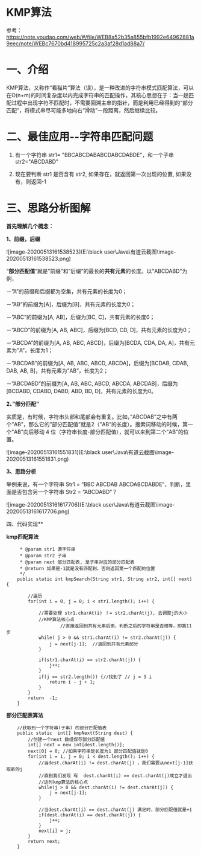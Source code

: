 # **KMP算法**

参考：https://note.youdao.com/web/#/file/WEB8a52b35a855bfb1992e64962881a9eec/note/WEBc7670bd418995725c2a3af28d1ad88a7/

# **一、介绍**

KMP算法，又称作“看猫片”算法（误），是一种改进的字符串模式匹配算法，可以在O(n+m)的时间复杂度以内完成字符串的匹配操作，其核心思想在于：当一趟匹配过程中出现字符不匹配时，不需要回溯主串的指针，而是利用已经得到的“部分匹配”，将模式串尽可能多地向右“滑动”一段距离，然后继续比较。

# **二、最佳应用--字符串匹配问题**

 

1) 有一个字符串 str1= "BBCABCDABABCDABCDABDE"，和一个子串 str2="ABCDABD"

 

2) 现在要判断 str1 是否含有 str2, 如果存在，就返回第一次出现的位置, 如果没有，则返回-1

 

# **三、思路分析图解**

**首先理解几个概念：**

**1、前缀，后缀**

![image-20200513161538523](E:\black user\Java\有道云截图\image-20200513161538523.png)

“**部分匹配值**”就是”前缀”和”后缀”的最长的**共有元素**的长度。以”ABCDABD”为例，

－”A”的前缀和后缀都为空集，共有元素的长度为0；

－”AB”的前缀为[A]，后缀为[B]，共有元素的长度为0；

－”ABC”的前缀为[A, AB]，后缀为[BC, C]，共有元素的长度0；

－”ABCD”的前缀为[A, AB, ABC]，后缀为[BCD, CD, D]，共有元素的长度为0；

－”ABCDA”的前缀为[A, AB, ABC, ABCD]，后缀为[BCDA, CDA, DA, A]，共有元素为”A”，长度为1；

－”ABCDAB”的前缀为[A, AB, ABC, ABCD, ABCDA]，后缀为[BCDAB, CDAB, DAB, AB, B]，共有元素为”AB”，长度为2；

－”ABCDABD”的前缀为[A, AB, ABC, ABCD, ABCDA, ABCDAB]，后缀为[BCDABD, CDABD, DABD, ABD, BD, D]，共有元素的长度为0。

 

**2、”部分匹配”**

实质是，有时候，字符串头部和尾部会有重复。比如，”ABCDAB”之中有两个”AB”，那么它的”部分匹配值”就是2（”AB”的长度）。搜索词移动的时候，第一个”AB”向后移动 4 位（字符串长度-部分匹配值），就可以来到第二个”AB”的位置。

![image-20200513161551831](E:\black user\Java\有道云截图\image-20200513161551831.png)

**3、思路分析**

举例来说，有一个字符串 Str1 = “BBC ABCDAB ABCDABCDABDE”，判断，里面是否包含另一个字符串 Str2 = “ABCDABD”？

![image-20200513161617706](E:\black user\Java\有道云截图\image-20200513161617706.png)







四、代码实现**

**kmp匹配算法**

```
	 * @param str1 源字符串
	 * @param str2 子串
	 * @param next 部分匹配表, 是子串对应的部分匹配表
	 * @return 如果是-1就是没有匹配到，否则返回第一个匹配的位置
	 */
	public static int kmpSearch(String str1, String str2, int[] next) {
		
		//遍历 
		for(int i = 0, j = 0; i < str1.length(); i++) {
			
			//需要处理 str1.charAt(i) ！= str2.charAt(j), 去调整j的大小
			//KMP算法核心点
                    //直接返回到共有元素后面，判断之后的字符串是否相等，即第11步
			while( j > 0 && str1.charAt(i) != str2.charAt(j)) {
				j = next[j-1];  //返回到共有元素部分
			}
			
			if(str1.charAt(i) == str2.charAt(j)) {
				j++;
			}			
			if(j == str2.length()) {//找到了 // j = 3 i 
				return i - j + 1;
			}
		}
		return  -1;
	}
```

**部分匹配表算法**

```
	//获取到一个字符串(子串) 的部分匹配值表
	public static  int[] kmpNext(String dest) {
		//创建一个next 数组保存部分匹配值
		int[] next = new int[dest.length()];
		next[0] = 0; //如果字符串是长度为1 部分匹配值就是0
		for(int i = 1, j = 0; i < dest.length(); i++) {
			//当dest.charAt(i) != dest.charAt(j) ，我们需要从next[j-1]获取新的j
			//直到我们发现 有  dest.charAt(i) == dest.charAt(j)成立才退出
			//这时kmp算法的核心点
			while(j > 0 && dest.charAt(i) != dest.charAt(j)) {
				j = next[j-1];
			}
			
			//当dest.charAt(i) == dest.charAt(j) 满足时，部分匹配值就是+1
			if(dest.charAt(i) == dest.charAt(j)) {
				j++;
			}
			next[i] = j;
		}
		return next;
	}
```

 
